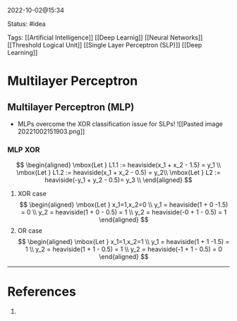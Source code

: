 2022-10-02@15:34

Status: #idea

Tags: [[Artificial Intelligence]] [[Deep Learnig]] [[Neural Networks]] [[Threshold Logical Unit]] [[Single Layer Perceptron (SLP)]] [[Deep Learning]]

# Multilayer Perceptron

## Multilayer Perceptron (MLP)
* MLPs overcome the XOR classification issue for SLPs!
![[Pasted image 20221002151903.png]]
### MLP XOR
$$
\begin{aligned}
	\mbox{Let } L1.1 := heaviside(x_1 + x_2 - 1.5) = y_1 \\
	\mbox{Let } L1.2 := heaviside(x_1 + x_2 - 0.5) = y_2\\
	\mbox{Let } L2 := heaviside(-y_1 + y_2 - 0.5)= y_3 \\
\end{aligned}
$$
1. XOR case
$$
\begin{aligned}
\mbox{Let } x_1=1,x_2=0 \\
y_1 = heaviside(1 + 0 -1.5) = 0 \\
y_2 = heaviside(1 + 0 - 0.5) = 1 \\
y_2 = heaviside(-0 + 1 - 0.5) = 1
\end{aligned}
$$
2. OR case
$$
\begin{aligned}
\mbox{Let } x_1=1,x_2=1 \\
y_1 = heaviside(1 + 1 -1.5) = 1 \\
y_2 = heaviside(1 + 1 - 0.5) = 1 \\
y_2 = heaviside(-1 + 1 - 0.5) = 0
\end{aligned}
$$






---
# References
1. 